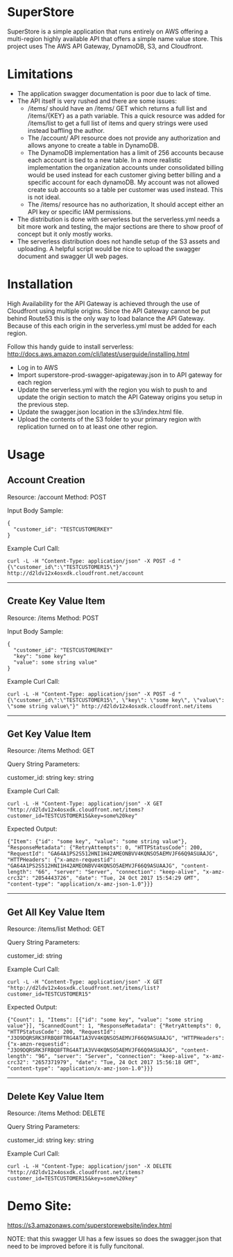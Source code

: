 # SuperStore

SuperStore is a simple application that runs entirely on AWS offering a multi-region highly available API that offers a simple name value store.  This project uses The AWS API Gateway, DynamoDB, S3, and Cloudfront.

# Limitations

* The application swagger documentation is poor due to lack of time.
* The API itself is very rushed and there are some issues:
  - /items/ should have an /items/ GET which returns a full list and /items/{KEY} as a path variable. This a quick resource was added for /items/list to get a full list of items and query strings were used instead baffling the author.
  - The /account/ API resource does not provide any authorization and allows anyone to create a table in DynamoDB. 
  - The DynamoDB implementation has a limit of 256 accounts because each account is tied to a new table. In a more realistic implementation the organization accounts under consolidated billing would be used instead for each customer giving better billing and a specific account for each dynamoDB. My account was not allowed create sub accounts so a table per customer was used instead. This is not ideal.
  - The /items/ resource has no authorization, It should accept either an API key or specific IAM permissions.
* The distribution is done with serverless but the serverless.yml needs a bit more work and testing, the major
  sections are there to show proof of concept but it only mostly works.
* The serverless distribution does not handle setup of the S3 assets and uploading. A helpful script would be nice to upload the swagger document and swagger UI web pages.

# Installation

High Availability for the API Gateway is achieved through the use of Cloudfront using multiple origins. Since the API Gateway cannot be put behind Route53 this is the only way to load balance the API Gateway. Because of this each origin in the serverless.yml must be added for each region. 

Follow this handy guide to install serverless: http://docs.aws.amazon.com/cli/latest/userguide/installing.html

* Log in to AWS
* Import superstore-prod-swagger-apigateway.json in to API gateway for each region
* Update the serverless.yml with the region you wish to push to and update the origin section to match the API Gateway origins you setup in the previous step.
* Update the swagger.json location in the s3/index.html file.
* Upload the contents of the S3 folder to your primary region with replication turned on to at least one other region.

# Usage

## Account Creation

Resource: /account
Method: POST

Input Body Sample:
```
{
  "customer_id": "TESTCUSTOMERKEY"
}
```

Example Curl Call:

```
curl -L -H "Content-Type: application/json" -X POST -d "{\"customer_id\":\"TESTCUSTOMER15\"}" http://d2ldv12x4osxdk.cloudfront.net/account
```
---
## Create Key Value Item

Resource: /items
Method: POST

Input Body Sample:
```
{
  "customer_id": "TESTCUSTOMERKEY"
  "key": "some key"
  "value": some string value"
}
```

Example Curl Call:

```
curl -L -H "Content-Type: application/json" -X POST -d "{\"customer_id\":\"TESTCUSTOMER15\", \"key\": \"some key\", \"value\": \"some string value\"}" http://d2ldv12x4osxdk.cloudfront.net/items
```
---
## Get Key Value Item

Resource: /items
Method: GET

Query String Parameters:

customer_id: string
key: string

Example Curl Call:

```
curl -L -H "Content-Type: application/json" -X GET "http://d2ldv12x4osxdk.cloudfront.net/items?customer_id=TESTCUSTOMER15&key=some%20key"
```

Expected Output:

```
{"Item": {"id": "some key", "value": "some string value"}, "ResponseMetadata": {"RetryAttempts": 0, "HTTPStatusCode": 200, "RequestId": "GA64A1PS2S512HNI1H42AMEONBVV4KQNSO5AEMVJF66Q9ASUAAJG", "HTTPHeaders": {"x-amzn-requestid": "GA64A1PS2S512HNI1H42AMEONBVV4KQNSO5AEMVJF66Q9ASUAAJG", "content-length": "66", "server": "Server", "connection": "keep-alive", "x-amz-crc32": "2054443726", "date": "Tue, 24 Oct 2017 15:54:29 GMT", "content-type": "application/x-amz-json-1.0"}}}
```

---
## Get All Key Value Item

Resource: /items/list
Method: GET

Query String Parameters:

customer_id: string

Example Curl Call:

```
curl -L -H "Content-Type: application/json" -X GET "http://d2ldv12x4osxdk.cloudfront.net/items/list?customer_id=TESTCUSTOMER15"
```


Expected Output:

```
{"Count": 1, "Items": [{"id": "some key", "value": "some string value"}], "ScannedCount": 1, "ResponseMetadata": {"RetryAttempts": 0, "HTTPStatusCode": 200, "RequestId": "J3O9DQRSRK3FRBQ8FTRG4AT1A3VV4KQNSO5AEMVJF66Q9ASUAAJG", "HTTPHeaders": {"x-amzn-requestid": "J3O9DQRSRK3FRBQ8FTRG4AT1A3VV4KQNSO5AEMVJF66Q9ASUAAJG", "content-length": "96", "server": "Server", "connection": "keep-alive", "x-amz-crc32": "2657371979", "date": "Tue, 24 Oct 2017 15:56:18 GMT", "content-type": "application/x-amz-json-1.0"}}}
```
---
## Delete Key Value Item

Resource: /items
Method: DELETE

Query String Parameters:

customer_id: string
key: string

Example Curl Call:

```
curl -L -H "Content-Type: application/json" -X DELETE "http://d2ldv12x4osxdk.cloudfront.net/items?customer_id=TESTCUSTOMER15&key=some%20key"
```

# Demo Site:

https://s3.amazonaws.com/superstorewebsite/index.html

NOTE: that this swagger UI has a few issues so does the swagger.json that need to be improved before it is fully funcitonal.